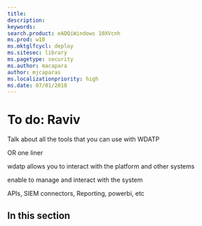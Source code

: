 ```yaml
---
title: 
description: 
keywords: 
search.product: eADQiWindows 10XVcnh
ms.prod: w10
ms.mktglfcycl: deploy
ms.sitesec: library
ms.pagetype: security
ms.author: macapara
author: mjcaparas
ms.localizationpriority: high
ms.date: 07/01/2018
---
```


# To do: Raviv 

Talk about all the tools that you can use with WDATP 

OR one liner

wdatp allows you to interact with the platform and other systems

enable to manage and interact with the system

APIs, SIEM connectors, Reporting, powerbi, etc

## In this section 